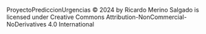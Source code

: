 ProyectoPrediccionUrgencias © 2024 by Ricardo Merino Salgado is licensed under Creative Commons Attribution-NonCommercial-NoDerivatives 4.0 International 
